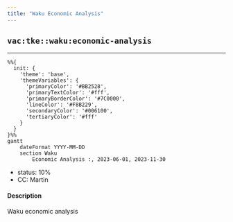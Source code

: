 ```yaml
---
title: "Waku Economic Analysis"
---
```

## `vac:tke::waku:economic-analysis`
---

```mermaid
%%{ 
  init: { 
    'theme': 'base', 
    'themeVariables': { 
      'primaryColor': '#BB2528', 
      'primaryTextColor': '#fff', 
      'primaryBorderColor': '#7C0000', 
      'lineColor': '#F8B229', 
      'secondaryColor': '#006100', 
      'tertiaryColor': '#fff' 
    } 
  } 
}%%
gantt
	dateFormat YYYY-MM-DD 
	section Waku
		Economic Analysis :, 2023-06-01, 2023-11-30
```
- status: 10%
- CC: Martin

#### Description

Waku economic analysis
